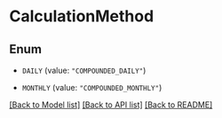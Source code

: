 # CalculationMethod

## Enum


* `DAILY` (value: `"COMPOUNDED_DAILY"`)

* `MONTHLY` (value: `"COMPOUNDED_MONTHLY"`)


[[Back to Model list]](../README.md#documentation-for-models) [[Back to API list]](../README.md#documentation-for-api-endpoints) [[Back to README]](../README.md)


